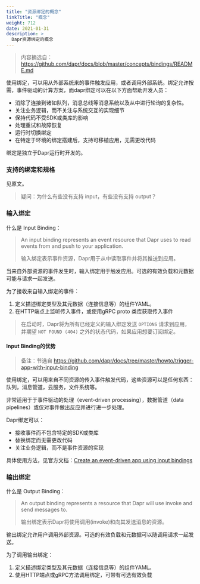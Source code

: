 ```yaml
---
title: "资源绑定的概念"
linkTitle: "概念"
weight: 712
date: 2021-01-31
description: >
  Dapr资源绑定的概念
---
```



> 内容摘选自：https://github.com/dapr/docs/blob/master/concepts/bindings/README.md

使用绑定，可以用从外部系统来的事件触发应用，或者调用外部系统。绑定允许按需，事件驱动的计算方案，而dapr绑定可以在以下方面帮助开发人员：

- 消除了连接到诸如队列，消息总线等消息系统以及从中进行轮询的复杂性。
- 关注业务逻辑，而不关注与系统交互的实现细节
- 保持代码不受SDK或类库的影响
- 处理重试和故障恢复
- 运行时切换绑定
- 在特定于环境的绑定搭建后，支持可移植应用，无需更改代码

绑定是独立于Dapr运行时开发的。

### 支持的绑定和规格

见原文。

> 疑问：为什么有些没有支持 input，有些没有支持 output？

### 输入绑定

什么是 Input Binding：

> An input binding represents an event resource that Dapr uses to read events from and push to your application.
>
> 输入绑定表示事件资源，Dapr用于从中读取事件并将其推送到应用。

当来自外部资源的事件发生时，输入绑定用于触发应用。可选的有效负载和元数据可能与请求一起发送。

为了接收来自输入绑定的事件：

1. 定义描述绑定类型及其元数据（连接信息等）的组件YAML。
2. 在HTTP端点上监听传入事件，或使用gRPC proto 类库获取传入事件

> 在启动时，Dapr将为所有已经定义的输入绑定发送 `OPTIONS` 请求到应用，并期望 `NOT FOUND (404)` 之外的状态代码，如果应用想要订阅绑定。

#### Input Binding的优势

> 备注：节选自 https://github.com/dapr/docs/tree/master/howto/trigger-app-with-input-binding

使用绑定，可以用来自不同资源的传入事件触发代码，这些资源可以是任何东西：队列，消息管道，云服务，文件系统等。

非常适用于于事件驱动的处理（event-driven processing），数据管道（data pipelines）或仅对事件做出反应并进行进一步处理。

Dapr绑定可以：

- 接收事件而不包含特定的SDK或类库
- 替换绑定而无需更改代码
- 关注业务逻辑，而不是事件资源的实现

具体使用方法，见官方文档：[Create an event-driven app using input bindings](https://github.com/dapr/docs/tree/master/howto/trigger-app-with-input-binding)

### 输出绑定

什么是 Output Binding：

> An output binding represents a resource that Dapr will use invoke and send messages to.
>
> 输出绑定表示Dapr将使用调用(invoke)和向其发送消息的资源。

输出绑定允许用户调用外部资源。可选的有效负载和元数据可以随调用请求一起发送。

为了调用输出绑定：

1. 定义描述绑定类型及其元数据（连接信息等）的组件YAML。
2. 使用HTTP端点或gRPC方法调用绑定，可带有可选有效负载

